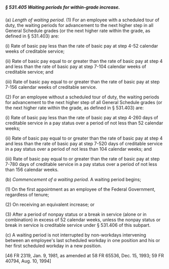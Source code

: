 ##### § 531.405 Waiting periods for within-grade increase. #####

(a) *Length of waiting period.* (1) For an employee with a scheduled tour of duty, the waiting periods for advancement to the next higher step in all General Schedule grades (or the next higher rate within the grade, as defined in § 531.403) are:

(i) Rate of basic pay less than the rate of basic pay at step 4-52 calendar weeks of creditable service;

(ii) Rate of basic pay equal to or greater than the rate of basic pay at step 4 and less than the rate of basic pay at step 7-104 calendar weeks of creditable service; and

(iii) Rate of basic pay equal to or greater than the rate of basic pay at step 7-156 calendar weeks of creditable service.

(2) For an employee without a scheduled tour of duty, the waiting periods for advancement to the next higher step of all General Schedule grades (or the next higher rate within the grade, as defined in § 531.403) are:

(i) Rate of basic pay less than the rate of basic pay at step 4-260 days of creditable service in a pay status over a period of not less than 52 calendar weeks;

(ii) Rate of basic pay equal to or greater than the rate of basic pay at step 4 and less than the rate of basic pay at step 7-520 days of creditable service in a pay status over a period of not less than 104 calendar weeks; and

(iii) Rate of basic pay equal to or greater than the rate of basic pay at step 7-780 days of creditable service in a pay status over a period of not less than 156 calendar weeks.

(b) *Commencement of a waiting period.* A waiting period begins;

(1) On the first appointment as an employee of the Federal Government, regardless of tenure;

(2) On receiving an equivalent increase; or

(3) After a period of nonpay status or a break in service (alone or in combination) in excess of 52 calendar weeks, unless the nonpay status or break in service is creditable service under § 531.406 of this subpart.

(c) A waiting period is not interrupted by non-workdays intervening between an employee's last scheduled workday in one position and his or her first scheduled workday in a new position.

[46 FR 2319, Jan. 9, 1981, as amended at 58 FR 65536, Dec. 15, 1993; 59 FR 40794, Aug. 10, 1994]